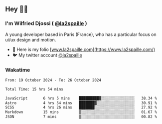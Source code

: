 ## Hey 👋🏾
### I'm Wilfried Djossi ( <a href="https://twitter.com/la2spaille/" target="_blank">@la2spaille</a> )
A young developer based in Paris (France), who has a particular focus on ui/ux design and motion.

- 🎨 Here is my folio [www.la2spaille.com](https://www.la2spaille.com/)
- 🐦 My twitter account [@la2spaille](https://twitter.com/la2spaille/)

### Wakatime
<!--START_SECTION:waka-->

```txt
From: 19 October 2024 - To: 26 October 2024

Total Time: 15 hrs 54 mins

JavaScript       6 hrs 5 mins    █████████▓░░░░░░░░░░░░░░░   38.34 %
Astro            4 hrs 54 mins   ███████▓░░░░░░░░░░░░░░░░░   30.91 %
SCSS             4 hrs 26 mins   ███████░░░░░░░░░░░░░░░░░░   27.92 %
Markdown         15 mins         ▒░░░░░░░░░░░░░░░░░░░░░░░░   01.67 %
JSON             7 mins          ▒░░░░░░░░░░░░░░░░░░░░░░░░   00.82 %
```

<!--END_SECTION:waka-->
<!--
**la2spaille/la2spaille** is a ✨ _special_ ✨ repository because its `README.md` (this file) appears on your GitHub profile.

Here are some ideas to get you started:

- 🔭 I’m currently working on ...
- 🌱 I’m currently learning ...
- 👯 I’m looking to collaborate on ...
- 🤔 I’m looking for help with ...
- 💬 Ask me about ...
- 📫 How to reach me: ...
- 😄 Pronouns: ...
- ⚡ Fun fact: ...
-->

